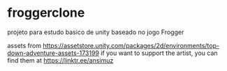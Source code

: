 # froggerclone
 projeto para estudo basico de unity baseado no jogo Frogger

assets from https://assetstore.unity.com/packages/2d/environments/top-down-adventure-assets-173199
if you want to support the artist, you can find them at https://linktr.ee/ansimuz

